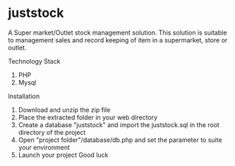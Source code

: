 # juststock
A Super market/Outlet stock management solution. This solution is suitable to management sales and record keeping of item in a supermarket, store or outlet.

Technology Stack
1. PHP
2. Mysql

Installation
1. Download and unzip the zip file
2. Place the extracted folder in your web directory
3. Create a database "juststock" and import the juststock.sql in the root directory of the project
4. Open "project folder"/database/db.php and set the parameter to suite your environment
5. Launch your project
   Good luck
